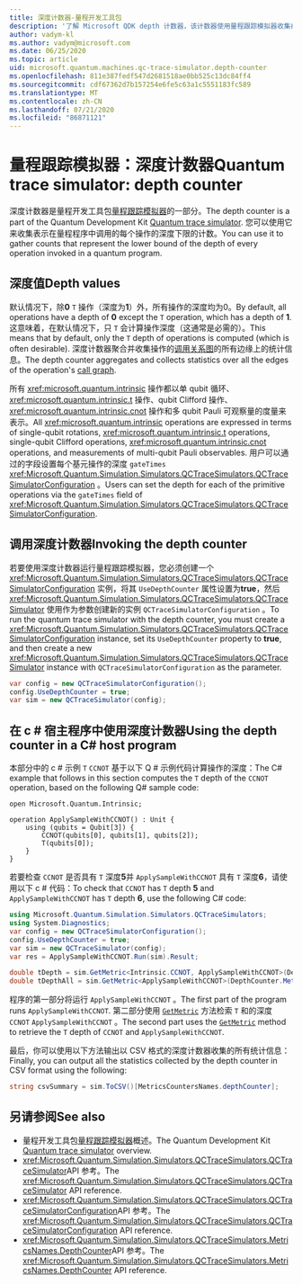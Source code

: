 ```yaml
---
title: 深度计数器-量程开发工具包
description: '了解 Microsoft QDK depth 计数器，该计数器使用量程跟踪模拟器收集在 Q # 程序中调用的每个操作的深度计数。'
author: vadym-kl
ms.author: vadym@microsoft.com
ms.date: 06/25/2020
ms.topic: article
uid: microsoft.quantum.machines.qc-trace-simulator.depth-counter
ms.openlocfilehash: 811e387fedf547d2681518ae0bb525c13dc84ff4
ms.sourcegitcommit: cdf67362d7b157254e6fe5c63a1c5551183fc589
ms.translationtype: MT
ms.contentlocale: zh-CN
ms.lasthandoff: 07/21/2020
ms.locfileid: "86871121"
---
```

# <a name="quantum-trace-simulator-depth-counter"></a><span data-ttu-id="82043-103">量程跟踪模拟器：深度计数器</span><span class="sxs-lookup"><span data-stu-id="82043-103">Quantum trace simulator: depth counter</span></span>

<span data-ttu-id="82043-104">深度计数器是量程开发工具包[量程跟踪模拟器](xref:microsoft.quantum.machines.qc-trace-simulator.intro)的一部分。</span><span class="sxs-lookup"><span data-stu-id="82043-104">The depth counter is a part of the Quantum Development Kit [Quantum trace simulator](xref:microsoft.quantum.machines.qc-trace-simulator.intro).</span></span>
<span data-ttu-id="82043-105">您可以使用它来收集表示在量程程序中调用的每个操作的深度下限的计数。</span><span class="sxs-lookup"><span data-stu-id="82043-105">You can use it to gather counts that represent the lower bound of the depth of every operation invoked in a quantum program.</span></span> 

## <a name="depth-values"></a><span data-ttu-id="82043-106">深度值</span><span class="sxs-lookup"><span data-stu-id="82043-106">Depth values</span></span>

<span data-ttu-id="82043-107">默认情况下，除**0** `T` 操作（深度为**1**）外，所有操作的深度均为0。</span><span class="sxs-lookup"><span data-stu-id="82043-107">By default, all operations have a depth of **0** except the `T` operation, which has a depth of **1**.</span></span> <span data-ttu-id="82043-108">这意味着，在默认情况下，只 `T` 会计算操作深度（这通常是必需的）。</span><span class="sxs-lookup"><span data-stu-id="82043-108">This means that by default, only the `T` depth of operations is computed (which is often desirable).</span></span> <span data-ttu-id="82043-109">深度计数器聚合并收集操作的[调用关系图](https://en.wikipedia.org/wiki/Call_graph)的所有边缘上的统计信息。</span><span class="sxs-lookup"><span data-stu-id="82043-109">The depth counter aggregates and collects statistics over all the edges of the operation's [call graph](https://en.wikipedia.org/wiki/Call_graph).</span></span>

<span data-ttu-id="82043-110">所有 <xref:microsoft.quantum.intrinsic> 操作都以单 qubit 循环、 <xref:microsoft.quantum.intrinsic.t> 操作、qubit Clifford 操作、 <xref:microsoft.quantum.intrinsic.cnot> 操作和多 qubit Pauli 可观察量的度量来表示。</span><span class="sxs-lookup"><span data-stu-id="82043-110">All <xref:microsoft.quantum.intrinsic> operations are expressed in terms of single-qubit rotations, <xref:microsoft.quantum.intrinsic.t> operations, single-qubit Clifford operations, <xref:microsoft.quantum.intrinsic.cnot> operations, and measurements of multi-qubit Pauli observables.</span></span> <span data-ttu-id="82043-111">用户可以通过的字段设置每个基元操作的深度 `gateTimes` <xref:Microsoft.Quantum.Simulation.Simulators.QCTraceSimulators.QCTraceSimulatorConfiguration> 。</span><span class="sxs-lookup"><span data-stu-id="82043-111">Users can set the depth for each of the primitive operations via the `gateTimes` field of <xref:Microsoft.Quantum.Simulation.Simulators.QCTraceSimulators.QCTraceSimulatorConfiguration>.</span></span>

## <a name="invoking-the-depth-counter"></a><span data-ttu-id="82043-112">调用深度计数器</span><span class="sxs-lookup"><span data-stu-id="82043-112">Invoking the depth counter</span></span>

<span data-ttu-id="82043-113">若要使用深度计数器运行量程跟踪模拟器，您必须创建一个 <xref:Microsoft.Quantum.Simulation.Simulators.QCTraceSimulators.QCTraceSimulatorConfiguration> 实例，将其 `UseDepthCounter` 属性设置为**true**，然后 <xref:Microsoft.Quantum.Simulation.Simulators.QCTraceSimulators.QCTraceSimulator> 使用作为参数创建新的实例 `QCTraceSimulatorConfiguration` 。</span><span class="sxs-lookup"><span data-stu-id="82043-113">To run the quantum trace simulator with the depth counter, you must create a <xref:Microsoft.Quantum.Simulation.Simulators.QCTraceSimulators.QCTraceSimulatorConfiguration> instance, set its `UseDepthCounter` property to **true**, and then create a new <xref:Microsoft.Quantum.Simulation.Simulators.QCTraceSimulators.QCTraceSimulator> instance with `QCTraceSimulatorConfiguration` as the parameter.</span></span> 

```csharp
var config = new QCTraceSimulatorConfiguration();
config.UseDepthCounter = true;
var sim = new QCTraceSimulator(config);
```

## <a name="using-the-depth-counter-in-a-c-host-program"></a><span data-ttu-id="82043-114">在 c # 宿主程序中使用深度计数器</span><span class="sxs-lookup"><span data-stu-id="82043-114">Using the depth counter in a C# host program</span></span>

<span data-ttu-id="82043-115">本部分中的 c # 示例 `T` `CCNOT` 基于以下 Q # 示例代码计算操作的深度：</span><span class="sxs-lookup"><span data-stu-id="82043-115">The C# example that follows in this section computes the `T` depth of the `CCNOT` operation, based on the following Q# sample code:</span></span>

```qsharp
open Microsoft.Quantum.Intrinsic;

operation ApplySampleWithCCNOT() : Unit {
    using (qubits = Qubit[3]) {
        CCNOT(qubits[0], qubits[1], qubits[2]);
        T(qubits[0]);
    }
}
```

<span data-ttu-id="82043-116">若要检查 `CCNOT` 是否具有 `T` 深度**5**并 `ApplySampleWithCCNOT` 具有 `T` 深度**6**，请使用以下 c # 代码：</span><span class="sxs-lookup"><span data-stu-id="82043-116">To check that `CCNOT` has `T` depth **5** and `ApplySampleWithCCNOT` has `T` depth **6**, use the following C# code:</span></span>

```csharp
using Microsoft.Quantum.Simulation.Simulators.QCTraceSimulators;
using System.Diagnostics;
var config = new QCTraceSimulatorConfiguration();
config.UseDepthCounter = true;
var sim = new QCTraceSimulator(config);
var res = ApplySampleWithCCNOT.Run(sim).Result;

double tDepth = sim.GetMetric<Intrinsic.CCNOT, ApplySampleWithCCNOT>(DepthCounter.Metrics.Depth);
double tDepthAll = sim.GetMetric<ApplySampleWithCCNOT>(DepthCounter.Metrics.Depth);
```

<span data-ttu-id="82043-117">程序的第一部分将运行 `ApplySampleWithCCNOT` 。</span><span class="sxs-lookup"><span data-stu-id="82043-117">The first part of the program runs `ApplySampleWithCCNOT`.</span></span> <span data-ttu-id="82043-118">第二部分使用 [`GetMetric`](https://docs.microsoft.com/dotnet/api/microsoft.quantum.simulation.simulators.qctracesimulators.qctracesimulator.getmetric) 方法检索 `T` 和的深度 `CCNOT` `ApplySampleWithCCNOT` 。</span><span class="sxs-lookup"><span data-stu-id="82043-118">The second part uses the [`GetMetric`](https://docs.microsoft.com/dotnet/api/microsoft.quantum.simulation.simulators.qctracesimulators.qctracesimulator.getmetric) method to retrieve the `T` depth of `CCNOT` and `ApplySampleWithCCNOT`.</span></span> 

<span data-ttu-id="82043-119">最后，你可以使用以下方法输出以 CSV 格式的深度计数器收集的所有统计信息：</span><span class="sxs-lookup"><span data-stu-id="82043-119">Finally, you can output all the statistics collected by the depth counter in CSV format using the following:</span></span>
```csharp
string csvSummary = sim.ToCSV()[MetricsCountersNames.depthCounter];
```

## <a name="see-also"></a><span data-ttu-id="82043-120">另请参阅</span><span class="sxs-lookup"><span data-stu-id="82043-120">See also</span></span>

- <span data-ttu-id="82043-121">量程开发工具包[量程跟踪模拟器](xref:microsoft.quantum.machines.qc-trace-simulator.intro)概述。</span><span class="sxs-lookup"><span data-stu-id="82043-121">The Quantum Development Kit [Quantum trace simulator](xref:microsoft.quantum.machines.qc-trace-simulator.intro) overview.</span></span>
- <span data-ttu-id="82043-122"><xref:Microsoft.Quantum.Simulation.Simulators.QCTraceSimulators.QCTraceSimulator>API 参考。</span><span class="sxs-lookup"><span data-stu-id="82043-122">The <xref:Microsoft.Quantum.Simulation.Simulators.QCTraceSimulators.QCTraceSimulator> API reference.</span></span>
- <span data-ttu-id="82043-123"><xref:Microsoft.Quantum.Simulation.Simulators.QCTraceSimulators.QCTraceSimulatorConfiguration>API 参考。</span><span class="sxs-lookup"><span data-stu-id="82043-123">The <xref:Microsoft.Quantum.Simulation.Simulators.QCTraceSimulators.QCTraceSimulatorConfiguration> API reference.</span></span>
- <span data-ttu-id="82043-124"><xref:Microsoft.Quantum.Simulation.Simulators.QCTraceSimulators.MetricsNames.DepthCounter>API 参考。</span><span class="sxs-lookup"><span data-stu-id="82043-124">The <xref:Microsoft.Quantum.Simulation.Simulators.QCTraceSimulators.MetricsNames.DepthCounter> API reference.</span></span>
